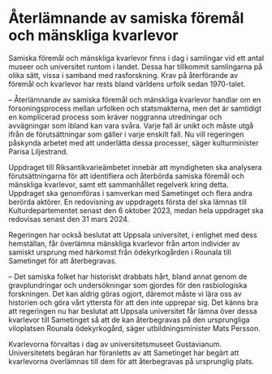 # Återlämnande av samiska föremål och mänskliga kvarlevor

Samiska föremål och mänskliga kvarlevor finns i dag i samlingar vid ett antal museer och universitet runtom i landet. Dessa har tillkommit samlingarna på olika sätt, vissa i samband med rasforskning. Krav på återförande av föremål och kvarlevor har rests bland världens urfolk sedan 1970-talet.

– Återlämnande av samiska föremål och mänskliga kvarlevor handlar om en försoningsprocess mellan urfolken och statsmakterna, men det är samtidigt en komplicerad process som kräver noggranna utredningar och avvägningar som ibland kan vara svåra. Varje fall är unikt och måste utgå ifrån de förutsättningar som gäller i varje enskilt fall. Nu vill regeringen påskynda arbetet med att underlätta dessa processer, säger kulturminister Parisa Liljestrand.

Uppdraget till Riksantikvarieämbetet innebär att myndigheten ska analysera förutsättningarna för att identifiera och återbörda samiska föremål och mänskliga kvarlevor, samt ett sammanhållet regelverk kring detta. Uppdraget ska genomföras i samverkan med Sametinget och flera andra berörda aktörer. En redovisning av uppdragets första del ska lämnas till Kulturdepartementet senast den 6 oktober 2023, medan hela uppdraget ska redovisas senast den 31 mars 2024.

Regeringen har också beslutat att Uppsala universitet, i enlighet med dess hemställan, får överlämna mänskliga kvarlevor från arton individer av samiskt ursprung med härkomst från ödekyrkogården i Rounala till Sametinget för att återbegravas.

– Det samiska folket har historiskt drabbats hårt, bland annat genom de gravplundringar och undersökningar som gjordes för den rasbiologiska forskningen. Det kan aldrig göras ogjort, däremot måste vi lära oss av historien och göra vårt yttersta för att den inte upprepar sig. Det känns bra att regeringen nu har beslutat att Uppsala universitet får lämna över dessa kvarlevor till Sametinget så att de kan återbegravas på den ursprungliga viloplatsen Rounala ödekyrkogård, säger utbildningsminister Mats Persson.

Kvarlevorna förvaltas i dag av universitetsmuseet Gustavianum. Universitetets begäran har föranletts av att Sametinget har begärt att kvarlevorna överlämnas till dem för att återbegravas på ursprunglig plats.
